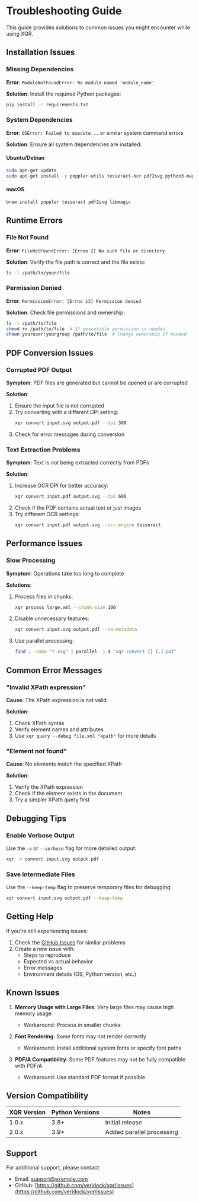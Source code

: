 # Troubleshooting Guide

This guide provides solutions to common issues you might encounter while using XQR.

## Installation Issues

### Missing Dependencies

**Error**: `ModuleNotFoundError: No module named 'module_name'`

**Solution**: Install the required Python packages:

```bash
pip install -r requirements.txt
```

### System Dependencies

**Error**: `OSError: Failed to execute...` or similar system command errors

**Solution**: Ensure all system dependencies are installed:

#### Ubuntu/Debian
```bash
sudo apt-get update
sudo apt-get install -y poppler-utils tesseract-ocr pdf2svg python3-magic libmagic1
```

#### macOS
```bash
brew install poppler tesseract pdf2svg libmagic
```

## Runtime Errors

### File Not Found

**Error**: `FileNotFoundError: [Errno 2] No such file or directory`

**Solution**: Verify the file path is correct and the file exists:

```bash
ls -l /path/to/your/file
```

### Permission Denied

**Error**: `PermissionError: [Errno 13] Permission denied`

**Solution**: Check file permissions and ownership:

```bash
ls -l /path/to/file
chmod +x /path/to/file  # If executable permission is needed
chown youruser:yourgroup /path/to/file  # Change ownership if needed
```

## PDF Conversion Issues

### Corrupted PDF Output

**Symptom**: PDF files are generated but cannot be opened or are corrupted

**Solution**:
1. Ensure the input file is not corrupted
2. Try converting with a different DPI setting:
   ```bash
   xqr convert input.svg output.pdf --dpi 300
   ```
3. Check for error messages during conversion

### Text Extraction Problems

**Symptom**: Text is not being extracted correctly from PDFs

**Solution**:
1. Increase OCR DPI for better accuracy:
   ```bash
   xqr convert input.pdf output.svg --dpi 600
   ```
2. Check if the PDF contains actual text or just images
3. Try different OCR settings:
   ```bash
   xqr convert input.pdf output.svg --ocr-engine tesseract
   ```

## Performance Issues

### Slow Processing

**Symptom**: Operations take too long to complete

**Solutions**:
1. Process files in chunks:
   ```bash
   xqr process large.xml --chunk-size 100
   ```
2. Disable unnecessary features:
   ```bash
   xqr convert input.svg output.pdf --no-metadata
   ```
3. Use parallel processing:
   ```bash
   find . -name "*.svg" | parallel -j 4 "xqr convert {} {.}.pdf"
   ```

## Common Error Messages

### "Invalid XPath expression"

**Cause**: The XPath expression is not valid

**Solution**:
1. Check XPath syntax
2. Verify element names and attributes
3. Use `xqr query --debug file.xml "xpath"` for more details

### "Element not found"

**Cause**: No elements match the specified XPath

**Solution**:
1. Verify the XPath expression
2. Check if the element exists in the document
3. Try a simpler XPath query first

## Debugging Tips

### Enable Verbose Output

Use the `-v` or `--verbose` flag for more detailed output:

```bash
xqr -v convert input.svg output.pdf
```

### Save Intermediate Files

Use the `--keep-temp` flag to preserve temporary files for debugging:

```bash
xqr convert input.svg output.pdf --keep-temp
```

## Getting Help

If you're still experiencing issues:

1. Check the [GitHub Issues](https://github.com/veridock/xqr/issues) for similar problems
2. Create a new issue with:
   - Steps to reproduce
   - Expected vs actual behavior
   - Error messages
   - Environment details (OS, Python version, etc.)

## Known Issues

1. **Memory Usage with Large Files**: Very large files may cause high memory usage
   - Workaround: Process in smaller chunks

2. **Font Rendering**: Some fonts may not render correctly
   - Workaround: Install additional system fonts or specify font paths

3. **PDF/A Compatibility**: Some PDF features may not be fully compatible with PDF/A
   - Workaround: Use standard PDF format if possible

## Version Compatibility

| XQR Version | Python Versions | Notes                     |
|-------------|-----------------|---------------------------|
| 1.0.x      | 3.8+            | Initial release           |
| 2.0.x      | 3.9+            | Added parallel processing |


## Support

For additional support, please contact:
- Email: support@example.com
- GitHub: [https://github.com/veridock/xqr/issues](https://github.com/veridock/xqr/issues)
